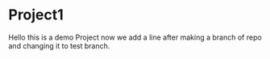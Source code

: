 # Project1
Hello this is a demo Project
now we add a line after making a branch of repo and changing it to test branch.

